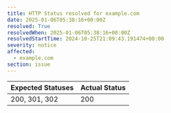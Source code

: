 ```yaml
---
title: HTTP Status resolved for example.com
date: 2025-01-06T05:38:16+00:00Z
resolved: True
resolvedWhen: 2025-01-06T05:38:16+00:00Z
resolvedStartTime: 2024-10-25T21:09:43.191474+00:00
severity: notice
affected:
  - example.com
section: issue
---
```


| Expected Statuses | Actual Status  |
|-------------------|----------------|
| 200, 301, 302 | 200 |
